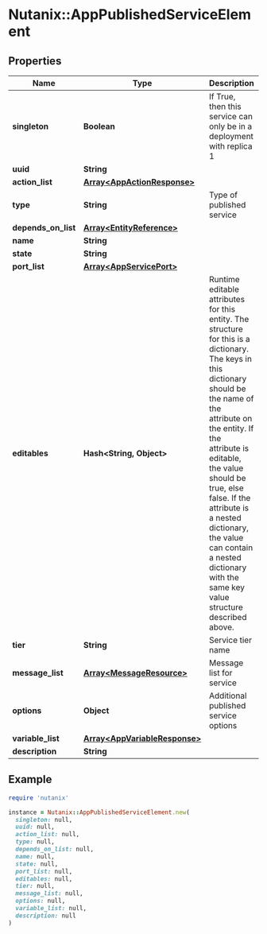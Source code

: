 # Nutanix::AppPublishedServiceElement

## Properties

| Name | Type | Description | Notes |
| ---- | ---- | ----------- | ----- |
| **singleton** | **Boolean** | If True, then this service can only be in a deployment with replica 1  | [optional][default to false] |
| **uuid** | **String** |  |  |
| **action_list** | [**Array&lt;AppActionResponse&gt;**](AppActionResponse.md) |  |  |
| **type** | **String** | Type of published service | [optional][default to &#39;K8S_SERVICE&#39;] |
| **depends_on_list** | [**Array&lt;EntityReference&gt;**](EntityReference.md) |  | [optional] |
| **name** | **String** |  |  |
| **state** | **String** |  |  |
| **port_list** | [**Array&lt;AppServicePort&gt;**](AppServicePort.md) |  | [optional] |
| **editables** | **Hash&lt;String, Object&gt;** | Runtime editable attributes for this entity. The structure for this is a dictionary. The keys in this dictionary should be the name of the attribute on the entity. If the attribute is editable, the value should be true, else false. If the attribute is a nested dictionary, the value can contain a nested dictionary with the same key value structure described above.  | [optional] |
| **tier** | **String** | Service tier name | [optional] |
| **message_list** | [**Array&lt;MessageResource&gt;**](MessageResource.md) | Message list for service | [optional] |
| **options** | **Object** | Additional published service options | [optional] |
| **variable_list** | [**Array&lt;AppVariableResponse&gt;**](AppVariableResponse.md) |  |  |
| **description** | **String** |  | [optional] |

## Example

```ruby
require 'nutanix'

instance = Nutanix::AppPublishedServiceElement.new(
  singleton: null,
  uuid: null,
  action_list: null,
  type: null,
  depends_on_list: null,
  name: null,
  state: null,
  port_list: null,
  editables: null,
  tier: null,
  message_list: null,
  options: null,
  variable_list: null,
  description: null
)
```

